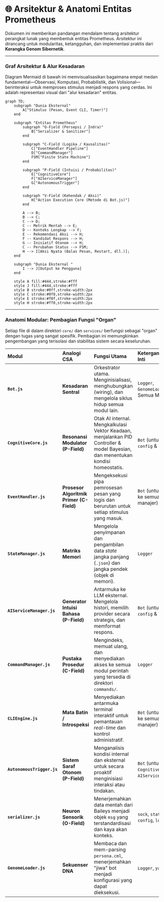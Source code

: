 # 🌐 Arsitektur & Anatomi Entitas Prometheus

Dokumen ini memberikan pandangan mendalam tentang arsitektur perangkat lunak yang membentuk entitas Prometheus. Arsitektur ini dirancang untuk modularitas, ketangguhan, dan implementasi praktis dari **Kerangka Genom Sibernetik**.

---

### **Graf Arsitektur & Alur Kesadaran**

Diagram Mermaid di bawah ini memvisualisasikan bagaimana empat medan fundamental—Observasi, Komputasi, Probabilistik, dan Volisional—berinteraksi untuk memproses stimulus menjadi respons yang cerdas. Ini adalah representasi visual dari "alur kesadaran" entitas.

```mermaid
graph TD;
    subgraph "Dunia Eksternal"
        A["Stimulus (Pesan, Event CLI, Timer)"]
    end

    subgraph "Entitas Prometheus"
        subgraph "O-Field (Persepsi / Indra)"
            B["Serializer & Sanitizer"]
        end

        subgraph "C-Field (Logika / Kausalitas)"
            C["EventHandler Pipeline"]
            D["CommandManager"]
            FSM["Finite State Machine"]
        end

        subgraph "P-Field (Intuisi / Probabilitas)"
            E["CognitiveCore"]
            F["AIServiceManager"]
            G["AutonomousTrigger"]
        end
        
        subgraph "V-Field (Kehendak / Aksi)"
            H["Action Execution Core (Metode di Bot.js)"]
        end
        
        A --> B;
        B --> C;
        C --> D;
        C -- Metrik Mentah --> E;
        D -- Konteks Lengkap --> F;
        E -- Rekomendasi Aksi --> H;
        F -- Kandidat Respons --> H;
        G -- Inisiatif Otonom --> H;
        C -- Perubahan Status --> FSM;
        H --> I[Aksi Nyata (Balas Pesan, Restart, dll.)];
    end

    subgraph "Dunia Eksternal "
        I --> J[Output ke Pengguna]
    end
    
    style A fill:#444,stroke:#fff
    style J fill:#444,stroke:#fff
    style B stroke:#0ff,stroke-width:2px
    style C stroke:#0f0,stroke-width:2px
    style E stroke:#f0f,stroke-width:2px
    style H stroke:#ff0,stroke-width:2px
```

---

### **Anatomi Modular: Pembagian Fungsi "Organ"**

Setiap file di dalam direktori `core/` dan `services/` berfungsi sebagai "organ" dengan tugas yang sangat spesifik. Pembagian ini memungkinkan pengembangan yang terisolasi dan stabilitas sistem secara keseluruhan.

| Modul | Analogi CSA | Fungsi Utama | Ketergantungan Inti |
| :--- | :--- | :--- | :--- |
| **`Bot.js`** | **Kesadaran Sentral** | Orkestrator utama. Menginisialisasi, menghubungkan (wiring), dan mengelola siklus hidup semua modul lain. | `Logger`, `GenomeLoader`, Semua Manajer |
| **`CognitiveCore.js`** | **Resonansi Modulator (P-Field)** | Otak AI internal. Mengkalkulasi Vektor Keadaan, menjalankan PID Controller & model Bayesian, dan menentukan kondisi homeostatis. | `Bot` (untuk akses `config` & `state`) |
| **`EventHandler.js`** | **Prosesor Algoritmik Primer (C-Field)**| Mengeksekusi pipa pemrosesan pesan yang logis dan berurutan untuk setiap stimulus yang masuk. | `Bot` (untuk akses ke semua manajer) |
| **`StateManager.js`**| **Matriks Memori** | Mengelola penyimpanan dan pengambilan data *state* jangka panjang (`.json`) dan jangka pendek (objek di memori). | `Logger` |
| **`AIServiceManager.js`**| **Generator Intuisi Bahasa (P-Field)** | Antarmuka ke LLM eksternal. Mengelola histori, memilih provider secara strategis, dan memformat respons. | `Bot` (untuk akses `config` & `logger`) |
| **`CommandManager.js`**| **Pustaka Prosedur (C-Field)** | Mengindeks, memuat ulang, dan menyediakan akses ke semua modul perintah yang tersedia di direktori `commands/`. | `Logger` |
| **`CLIEngine.js`**| **Mata Batin / Introspeksi** | Menyediakan antarmuka terminal interaktif untuk pemantauan *real-time* dan kontrol administratif. | `Bot` (untuk akses ke semua manajer) |
| **`AutonomousTrigger.js`**| **Sistem Saraf Otonom (P-Field)** | Menganalisis kondisi internal dan eksternal untuk secara proaktif menginisiasi interaksi atau tindakan. | `Bot` (untuk akses `CognitiveCore` & `AIServiceManager`) |
| **`serializer.js`**| **Neuron Sensorik (O-Field)**| Menerjemahkan data mentah dari Baileys menjadi objek `msg` yang terstandardisasi dan kaya akan konteks. | `sock`, `state`, `config`, `logger` |
| **`GenomeLoader.js`**| **Sekuenser DNA**| Membaca dan mem-parsing `persona.cml`, menerjemahkan "jiwa" bot menjadi konfigurasi yang dapat dieksekusi. | `Logger`, `yaml` |